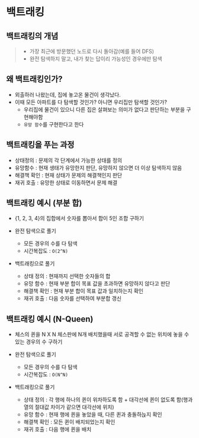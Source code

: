 # 백트래킹

## 백트래킹의 개념
> - 가장 최근에 방문했던 노드로 다시 돌아감(예를 들어 DFS)
> - 완전 탐색하지 말고, 내가 찾는 답이리 가능성인 경우에만 탐색


## 왜 백트래킹인가?
- 외출하러 나왔는데, 집에 놓고온 물건이 생각났다.
- 이때 모든 아파트를 다 탐색할 것인가? 아니면 우리집만 탐색할 것인가?
  - 우리집에 물건이 있으니 다른 집은 살펴보는 의미가 없다고 판단하는 부분을 구현해야함
  - ```유망 함수```를 구현한다고 한다

## 백트래킹을 푸는 과정
- 상태정의 : 문제의 각 단계에서 가능한 상태를 정의
- 유망함수 : 현재 생태가 유망한지 판단, 유망하지 않으면 더 이상 탐색하지 않음
- 해결책 확인 : 현재 상태가 문제의 해결책인지 판단
- 재귀 호출 : 유망한 상태로 이동하면서 문제 해결

## 백트래킹 예시 (부분 합)
- {1, 2, 3, 4}의 집합에서 숫자를 뽑아서 합이 5인 조합 구하기


- 완전 탐색으로 풀기
  - 모든 경우의 수를 다 탐색
  - 시간복잡도 : ```O(2^N)```
- 백트래킹으로 풀기
  - 상태 정의 : 현재까지 선택한 숫자들의 합
  - 유망 함수 : 현재 부분 합이 목표 값을 초과하면 유망하지 않다고 판단
  - 해결책 확인 : 현재 부분 합이 목표 값과 일치하는지 확인
  - 재귀 호출 : 다음 숫자를 선택하여 부분합 갱신

## 백트래킹 예시 (N-Queen)
- 체스의 퀸을 N X N 체스판에 N개 배치했을때 서로 공격할 수 없는 위치에 놓을 수 있는 경우의 수 구하기

- 완전 탐색으로 풀기
  - 모든 경우의 수를 다 탐색
  - 시간복잡도 : ```O(N^N)```
- 백트래킹으로 풀기
  - 상태 정의 : 각 행에 하나의 퀸이 위차하도록 함 + 대각선에 퀸이 없도록 함(행과 열의 절대값 차이가 같으면 대각선에 위치)
  - 유망 함수 : 현재 행에 퀸을 놓았을 때, 다른 퀸과 충돌하늕지 확인
  - 해결책 확인 : 모든 퀸이 배치되었는지 확인
  - 재귀 호출 : 다음 행에 퀸을 배치